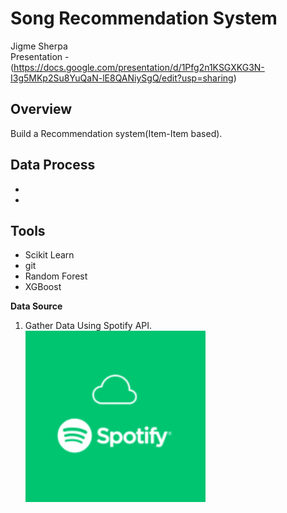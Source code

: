 # Song Recommendation System 
Jigme Sherpa<br/>
Presentation - (https://docs.google.com/presentation/d/1Pfg2n1KSGXKG3N-I3g5MKp2Su8YuQaN-lE8QANiySgQ/edit?usp=sharing)


## Overview
Build a Recommendation system(Item-Item based). 

## Data Process 
- 
-  

## Tools<br/>
- Scikit Learn 
- git 
- Random Forest
- XGBoost 

**Data Source**
1. Gather Data Using Spotify API. 
    <img src="static/Images/Spotify_logo.png" align="center" width="60%">

